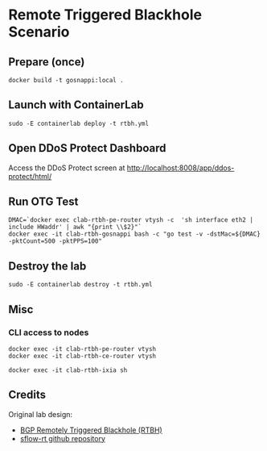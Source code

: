 # Remote Triggered Blackhole Scenario

## Prepare (once)

[//]: # (TODO Create a Linux VM)

```Shell
docker build -t gosnappi:local .
````

## Launch with ContainerLab

```Shell
sudo -E containerlab deploy -t rtbh.yml
````

## Open DDoS Protect Dashboard

[//]: # (TODO add show url capabilities to sflow)

Access the DDoS Protect screen at [http://localhost:8008/app/ddos-protect/html/](http://localhost:8008/app/ddos-protect/html/)

## Run OTG Test

```Shell
DMAC=`docker exec clab-rtbh-pe-router vtysh -c  'sh interface eth2 | include HWaddr' | awk "{print \\$2}"`
docker exec -it clab-rtbh-gosnappi bash -c "go test -v -dstMac=${DMAC} -pktCount=500 -pktPPS=100"
````

## Destroy the lab

```Shell
sudo -E containerlab destroy -t rtbh.yml
````

## Misc
### CLI access to nodes

```Shell
docker exec -it clab-rtbh-pe-router vtysh
docker exec -it clab-rtbh-ce-router vtysh

docker exec -it clab-rtbh-ixia sh
````

## Credits

Original lab design: 
  * [BGP Remotely Triggered Blackhole (RTBH)](https://blog.sflow.com/2022/04/bgp-remotely-triggered-blackhole-rtbh.html)
  * [sflow-rt github repository](https://github.com/sflow-rt/containerlab)
